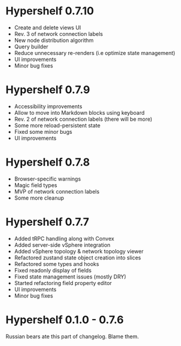 # Hypershelf 0.7.10

- Create and delete views UI
- Rev. 3 of network connection labels
- New node distribution algorithm
- Query builder
- Reduce unnecessary re-renders (i.e optimize state management)
- UI improvements
- Minor bug fixes

# Hypershelf 0.7.9

- Accessibility improvements
- Allow to move into Markdown blocks using keyboard
- Rev. 2 of network connection labels (there will be more)
- Some more reload-persistent state
- Fixed some minor bugs
- UI improvements

# Hypershelf 0.7.8

- Browser-specific warnings
- Magic field types
- MVP of network connection labels
- Some more cleanup

# Hypershelf 0.7.7

- Added tRPC handling along with Convex
- Added server-side vSphere integration
- Added vSphere topology & network topology viewer
- Refactored zustand state object creation into slices
- Refactored some types and hooks
- Fixed readonly display of fields
- Fixed state management issues (mostly DRY)
- Started refactoring field property editor
- UI improvements
- Minor bug fixes

# Hypershelf 0.1.0 - 0.7.6

Russian bears ate this part of changelog. Blame them.
